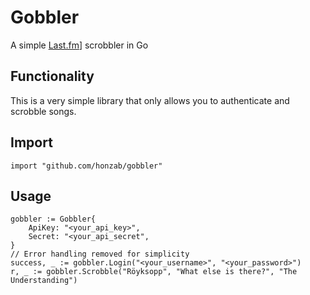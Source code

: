 # Gobbler

A simple [Last.fm](http://www.lastfm.com)] scrobbler in Go

## Functionality

This is a very simple library that only allows you to authenticate
and scrobble songs.

## Import

```
import "github.com/honzab/gobbler"
```

## Usage

```
gobbler := Gobbler{
    ApiKey: "<your_api_key>",
    Secret: "<your_api_secret",
}
// Error handling removed for simplicity
success, _ := gobbler.Login("<your_username>", "<your_password>")
r, _ := gobbler.Scrobble("Röyksopp", "What else is there?", "The Understanding")
```

